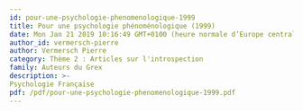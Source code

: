 ```yaml
---
id: pour-une-psychologie-phenomenologique-1999
title: Pour une psychologie phénoménologique (1999)
date: Mon Jan 21 2019 10:16:49 GMT+0100 (heure normale d’Europe centrale)
author_id: vermersch-pierre
author: Vermersch Pierre
category: Thème 2 : Articles sur l'introspection
family: Auteurs du Grex
description: >-
Psychologie Française 
pdf: /pdf/pour-une-psychologie-phenomenologique-1999.pdf
---
```

